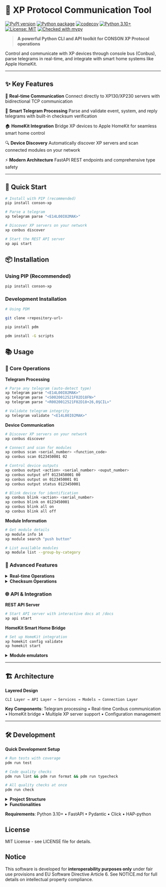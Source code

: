# 🔌 XP Protocol Communication Tool

[![PyPI version](https://badge.fury.io/py/conson-xp.svg)](https://badge.fury.io/py/conson-xp)
[![Python package](https://github.com/lduchosal/xp/actions/workflows/python-package.yml/badge.svg)](https://github.com/lduchosal/xp/actions/workflows/python-package.yml)
[![codecov](https://codecov.io/gh/lduchosal/xp/branch/main/graph/badge.svg)](https://codecov.io/gh/lduchosal/xp)
[![Python 3.10+](https://img.shields.io/badge/python-3.10+-blue.svg)](https://www.python.org/downloads/)
[![License: MIT](https://img.shields.io/badge/License-MIT-yellow.svg)](https://opensource.org/licenses/MIT)
[![Checked with mypy](https://www.mypy-lang.org/static/mypy_badge.svg)](https://mypy-lang.org/)

> **A powerful Python CLI and API toolkit for CONSON XP Protocol operations**

Control and communicate with XP devices through console bus (Conbus), parse telegrams in real-time, and integrate with smart home systems like Apple HomeKit.

---

## ✨ Key Features

🚀 **Real-time Communication**
Connect directly to XP130/XP230 servers with bidirectional TCP communication

📡 **Smart Telegram Processing**
Parse and validate event, system, and reply telegrams with built-in checksum verification

🏠 **HomeKit Integration**
Bridge XP devices to Apple HomeKit for seamless smart home control

🔍 **Device Discovery**
Automatically discover XP servers and scan connected modules on your network

⚡ **Modern Architecture**
FastAPI REST endpoints and comprehensive type safety

---

## 🚀 Quick Start

```bash
# Install with PIP (recommended)
pip install conson-xp

# Parse a telegram
xp telegram parse "<E14L00I02MAK>"

# Discover XP servers on your network
xp conbus discover

# Start the REST API server
xp api start
```

## 📦 Installation

### Using PIP (Recommended)
```bash
pip install conson-xp
```

### Development Installation
```bash
# Using PDM

git clone <repository-url>

pip install pdm

pdm install -G scripts

```

## 📚 Usage

### 🎯 Core Operations

**Telegram Processing**
```bash
# Parse any telegram (auto-detect type)
xp telegram parse "<E14L00I02MAK>"
xp telegram parse "<S0020012521F02D18FN>"
xp telegram parse "<R0020012521F02D18+26,0§CIL>"

# Validate telegram integrity
xp telegram validate "<E14L00I02MAK>"
```

**Device Communication**
```bash
# Discover XP servers on your network
xp conbus discover

# Connect and scan for modules
xp conbus scan <serial_number> <function_code>
xp conbus scan 0123450001 02

# Control device outputs
xp conbus output <action> <serial_number> <ouput_number>
xp conbus output off 0123450001 00
xp conbus output on 0123450001 01
xp conbus output status 0123450001

# Blink device for identification
xp conbus blink <action> <serial_number>
xp conbus blink on 0123450001
xp conbus blink all on
xp conbus blink all off
```

**Module Information**
```bash
# Get module details
xp module info 14
xp module search "push button"

# List available modules
xp module list --group-by-category
```



### 🔧 Advanced Features

<details>
<summary><b>Real-time Operations</b></summary>

```bash
# Listen for event telegrams
xp conbus receive

# Send custom telegrams
xp conbus custom <serial_number> <function_code> <action_code>
xp conbus custom 01234500001 02 02

# Read/write datapoints
xp conbus datapoint <datapoint> <serial_number>
xp conbus datapoint hw_version 01234500001
xp conbus datapoint auto_report_status 01234500001
xp conbus datapoint voltage 01234500001
 ```
</details>

<details>
<summary><b>Checksum Operations</b></summary>

```bash
# Calculate and validate checksums
xp checksum calculate "E14L00I02M"
xp checksum validate "E14L00I02M" "AK"
xp checksum calculate "E14L00I02M" --algorithm crc32
```
</details>

### 🌐 API & Integration

**REST API Server**
```bash
# Start API server with interactive docs at /docs
xp api start
```

**HomeKit Smart Home Bridge**
```bash
# Set up HomeKit integration
xp homekit config validate
xp homekit start
```

<details>
<summary><b>Module emulators</b></summary>

```bash
# Start XP protocol servers
xp server start
xp reverse-proxy start
```
</details>

---

## 🏗️ Architecture

**Layered Design**
```
CLI Layer → API Layer → Services → Models → Connection Layer
```

**Key Components**: Telegram processing • Real-time Conbus communication • HomeKit bridge • Multiple XP server support • Configuration management

---

## 🛠️ Development

**Quick Development Setup**
```bash
# Run tests with coverage
pdm run test

# Code quality checks
pdm run lint && pdm run format && pdm run typecheck

# All quality checks at once
pdm run check
```

<details>
<summary><b>Project Structure</b></summary>

``` 
src/xp/
├── api/           # FastAPI REST endpoints
├── cli/           # Command-line interface
├── models/        # Core data models
├── services/      # Business logic
└── utils/         # Utility functions
```
</details>

<details>
<summary><b>Functionalities</b></summary>

```
<!-- BEGIN CLI HELP -->

xp

xp api
xp api start


xp conbus

xp conbus actiontable
xp conbus actiontable download


xp conbus autoreport
xp conbus autoreport get
xp conbus autoreport set


xp conbus blink

xp conbus blink all
xp conbus blink all off
xp conbus blink all on

xp conbus blink off
xp conbus blink on

xp conbus config
xp conbus custom

xp conbus datapoint
xp conbus datapoint all
xp conbus datapoint query

xp conbus discover

xp conbus lightlevel
xp conbus lightlevel get
xp conbus lightlevel off
xp conbus lightlevel on
xp conbus lightlevel set


xp conbus linknumber
xp conbus linknumber get
xp conbus linknumber set


xp conbus msactiontable
xp conbus msactiontable download


xp conbus output
xp conbus output off
xp conbus output on
xp conbus output state
xp conbus output status

xp conbus raw
xp conbus receive
xp conbus scan


xp file
xp file analyze
xp file decode
xp file validate

xp help

xp homekit

xp homekit config
xp homekit config show
xp homekit config validate

xp homekit start


xp module
xp module categories
xp module info
xp module list
xp module search


xp rp
xp rp start
xp rp status
xp rp stop


xp server
xp server start
xp server status
xp server stop


xp telegram

xp telegram blink
xp telegram blink off
xp telegram blink on


xp telegram checksum
xp telegram checksum calculate
xp telegram checksum validate

xp telegram discover

xp telegram linknumber
xp telegram linknumber read
xp telegram linknumber write

xp telegram parse
xp telegram validate
xp telegram version

<!-- END CLI HELP -->
```
</details>

**Requirements**: Python 3.10+ • FastAPI • Pydantic • Click • HAP-python

## License

MIT License - see LICENSE file for details.

## Notice

This software is developed for **interoperability purposes only** under fair use provisions and EU Software Directive Article 6. See NOTICE.md for full details on intellectual property compliance.